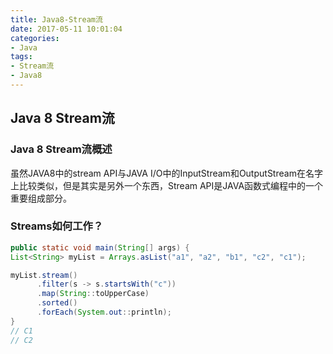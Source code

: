 ```yaml
---
title: Java8-Stream流
date: 2017-05-11 10:01:04
categories: 
- Java
tags: 
- Stream流
- Java8
---
```

## Java 8 Stream流
### Java 8 Stream流概述
虽然JAVA8中的stream API与JAVA I/O中的InputStream和OutputStream在名字上比较类似，但是其实是另外一个东西，Stream API是JAVA函数式编程中的一个重要组成部分。
<!--more-->
### Streams如何工作？
```Java
public static void main(String[] args) {
List<String> myList = Arrays.asList("a1", "a2", "b1", "c2", "c1");

myList.stream()
      .filter(s -> s.startsWith("c"))
      .map(String::toUpperCase)
      .sorted()
      .forEach(System.out::println);
}
// C1
// C2
```
